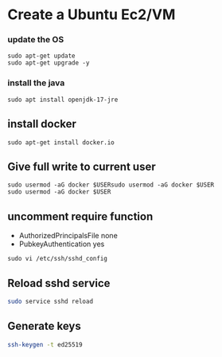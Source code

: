# Create a Ubuntu Ec2/VM

### update the OS 
```shell
sudo apt-get update
sudo apt-get upgrade -y
```
### install the java
```shell
sudo apt install openjdk-17-jre
```

## install docker 
```
sudo apt-get install docker.io
```

## Give full write to current user
```
sudo usermod -aG docker $USERsudo usermod -aG docker $USER
sudo usermod -aG docker $USER
```

## uncomment require function
- AuthorizedPrincipalsFile none
- PubkeyAuthentication yes
```
sudo vi /etc/ssh/sshd_config
```
## Reload sshd service
```bash
sudo service sshd reload
```

## Generate keys
```bash
ssh-keygen -t ed25519
```
